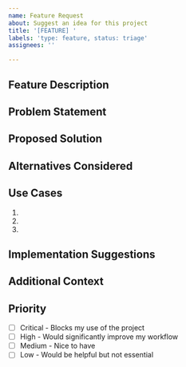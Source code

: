```yaml
---
name: Feature Request
about: Suggest an idea for this project
title: '[FEATURE] '
labels: 'type: feature, status: triage'
assignees: ''

---
```


## Feature Description
<!-- A clear and concise description of the feature you'd like -->

## Problem Statement
<!-- Describe the problem this feature would solve -->

## Proposed Solution
<!-- Describe how you envision this feature working -->

## Alternatives Considered
<!-- Describe any alternative solutions or features you've considered -->

## Use Cases
<!-- Provide specific examples of how this feature would be used -->
1. 
2. 
3. 

## Implementation Suggestions
<!-- If you have ideas about how to implement this feature, share them here -->

## Additional Context
<!-- Add any other context, mockups, or examples about the feature request here -->

## Priority
<!-- How important is this feature to you? -->
- [ ] Critical - Blocks my use of the project
- [ ] High - Would significantly improve my workflow
- [ ] Medium - Nice to have
- [ ] Low - Would be helpful but not essential